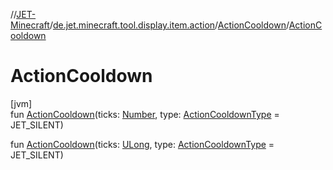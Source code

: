 //[JET-Minecraft](../../../index.md)/[de.jet.minecraft.tool.display.item.action](../index.md)/[ActionCooldown](index.md)/[ActionCooldown](-action-cooldown.md)

# ActionCooldown

[jvm]\
fun [ActionCooldown](-action-cooldown.md)(ticks: [Number](https://kotlinlang.org/api/latest/jvm/stdlib/kotlin/-number/index.html), type: [ActionCooldownType](../-action-cooldown-type/index.md) = JET_SILENT)

fun [ActionCooldown](-action-cooldown.md)(ticks: [ULong](https://kotlinlang.org/api/latest/jvm/stdlib/kotlin/-u-long/index.html), type: [ActionCooldownType](../-action-cooldown-type/index.md) = JET_SILENT)
